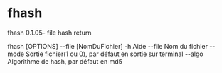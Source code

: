 fhash
=====

fhash 0.1.05- file hash return

fhash [OPTIONS] --file [NomDuFichier]
    -h Aide
    --file Nom du fichier
    --mode Sortie fichier(1 ou 0), par défaut en sortie sur terminal
    --algo Algorithme de hash, par défaut en md5
